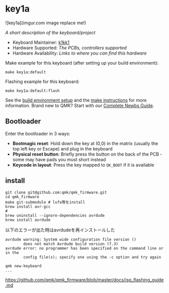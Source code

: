 # key1a

![key1a](imgur.com image replace me!)

*A short description of the keyboard/project*

* Keyboard Maintainer: [k1kk1](https://github.com/k1kk1)
* Hardware Supported: *The PCBs, controllers supported*
* Hardware Availability: *Links to where you can find this hardware*

Make example for this keyboard (after setting up your build environment):

    make key1a:default

Flashing example for this keyboard:

    make key1a:default:flash

See the [build environment setup](https://docs.qmk.fm/#/getting_started_build_tools) and the [make instructions](https://docs.qmk.fm/#/getting_started_make_guide) for more information. Brand new to QMK? Start with our [Complete Newbs Guide](https://docs.qmk.fm/#/newbs).

## Bootloader

Enter the bootloader in 3 ways:

* **Bootmagic reset**: Hold down the key at (0,0) in the matrix (usually the top left key or Escape) and plug in the keyboard
* **Physical reset button**: Briefly press the button on the back of the PCB - some may have pads you must short instead
* **Keycode in layout**: Press the key mapped to `QK_BOOT` if it is available

## install

```shell
git clone git@github.com:qmk/qmk_firmware.git
cd qmk_firmware
make git-submodule # lufa等をinstall
brew install avr-gcc 
# 
brew uninstall --ignore-dependencies avrdude
brew install avrdude
```

以下のエラーが出た時はavrdudeを再インストールした
```shell
avrdude warning: System wide configuration file version ()
        does not match Avrdude build version (7.3)
avrdude error: no programmer has been specified on the command line or in the
        config file(s); specify one using the -c option and try again

```

```
qmk new-keyboard
...
```


https://github.com/qmk/qmk_firmware/blob/master/docs/isp_flashing_guide.md

